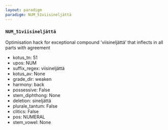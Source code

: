```yaml
---
layout: paradigm
paradigm: NUM_51viisineljättä
---
```

### ` NUM_51viisineljättä `

Optimisation hack for exceptional compound ’viisineljättä’ that inflects in all parts with agreement
* kotus_tn: 51
* upos: NUM
* suffix_regex: viisineljättä
* kotus_av: None
* grade_dir: weaken
* harmony: back
* possessive: False
* stem_diphthong: None
* deletion: sineljättä
* plurale_tantum: False
* clitics: False
* pos: NUMERAL
* stem_vowel: None
